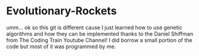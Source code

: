 # Evolutionary-Rockets
umm... ok so this git is different cause I just learned how to use genetic algorithms and how they can be implemented thanks to the Daniel Shiffman from The Coding Train Youtube Channel! I did borrow a small portion of the code but most of it was programmed by me.

